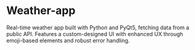 # Weather-app
Real-time weather app built with Python and PyQt5, fetching data from a public API. Features a custom-designed UI with enhanced UX through emoji-based elements and robust error handling.
